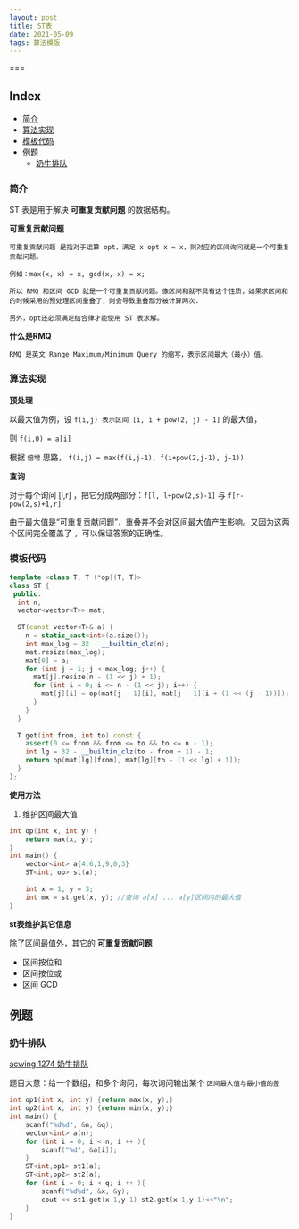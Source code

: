 ```yaml
---
layout: post
title: ST表
date: 2021-05-09
tags: 算法模版  
---
```



===

Index
---
<!-- TOC -->

- [简介](#简介)
- [算法实现](#算法实现)
- [模板代码](#模板代码)
- [例题](#例题)
  - [奶牛排队](#奶牛排队)


<!-- /TOC -->

### 简介

ST 表是用于解决 **可重复贡献问题** 的数据结构。

**可重复贡献问题**

```
可重复贡献问题 是指对于运算 opt，满足 x opt x = x，则对应的区间询问就是一个可重复贡献问题。

例如：max(x, x) = x, gcd(x, x) = x;

所以 RMQ 和区间 GCD 就是一个可重复贡献问题。像区间和就不具有这个性质，如果求区间和的时候采用的预处理区间重叠了，则会导致重叠部分被计算两次.

另外，opt还必须满足结合律才能使用 ST 表求解。
```

**什么是RMQ**

```
RMQ 是英文 Range Maximum/Minimum Query 的缩写，表示区间最大（最小）值。
```

### 算法实现

**预处理**

以最大值为例，设 `f(i,j) 表示区间 [i, i + pow(2, j) - 1]` 的最大值，

则 `f(i,0) = a[i]`

根据 `倍增` 思路， `f(i,j) = max(f(i,j-1), f(i+pow(2,j-1), j-1))`

**查询**

对于每个询问 [l,r] ，把它分成两部分：`f[l, l+pow(2,s)-1]` 与 `f[r-pow(2,s)+1,r]` 

由于最大值是“可重复贡献问题”，重叠并不会对区间最大值产生影响。又因为这两个区间完全覆盖了 ，可以保证答案的正确性。

### 模板代码

```c++
template <class T, T (*op)(T, T)>
class ST {
 public:
  int n;
  vector<vector<T>> mat;
 
  ST(const vector<T>& a) {
    n = static_cast<int>(a.size());
    int max_log = 32 - __builtin_clz(n);
    mat.resize(max_log);
    mat[0] = a;
    for (int j = 1; j < max_log; j++) {
      mat[j].resize(n - (1 << j) + 1);
      for (int i = 0; i <= n - (1 << j); i++) {
        mat[j][i] = op(mat[j - 1][i], mat[j - 1][i + (1 << (j - 1))]);
      }
    }
  }
 
  T get(int from, int to) const {
    assert(0 <= from && from <= to && to <= n - 1);
    int lg = 32 - __builtin_clz(to - from + 1) - 1;
    return op(mat[lg][from], mat[lg][to - (1 << lg) + 1]);
  }
};
```

**使用方法**

1. 维护区间最大值

```c++
int op(int x, int y) {
    return max(x, y);
}
int main() {
    vector<int> a{4,6,1,9,0,3}
    ST<int, op> st(a);
    
    int x = 1, y = 3;
    int mx = st.get(x, y); //查询 a[x] ... a[y]区间内的最大值
}
```

**st表维护其它信息**

除了区间最值外，其它的 **可重复贡献问题**

- 区间按位和
- 区间按位或
- 区间 GCD


## 例题

### 奶牛排队

[acwing 1274 奶牛排队](https://www.acwing.com/problem/content/1276/)

题目大意：给一个数组，和多个询问，每次询问输出某个 `区间最大值与最小值的差` 

```c++
int op1(int x, int y) {return max(x, y);}
int op2(int x, int y) {return min(x, y);}
int main() {
    scanf("%d%d", &n, &q);
    vector<int> a(n);
    for (int i = 0; i < n; i ++ ){
        scanf("%d", &a[i]);
    }
    ST<int,op1> st1(a);
    ST<int,op2> st2(a);
    for (int i = 0; i < q; i ++ ){
        scanf("%d%d", &x, &y);
        cout << st1.get(x-1,y-1)-st2.get(x-1,y-1)<<"\n";
    }
}
```


